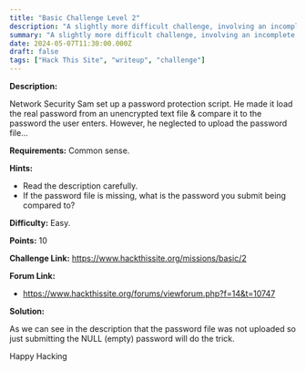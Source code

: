 ```yaml
---
title: "Basic Challenge Level 2"
description: "A slightly more difficult challenge, involving an incomplete password script. Requirements: Common sense."
summary: "A slightly more difficult challenge, involving an incomplete password script. Requirements: Common sense."
date: 2024-05-07T11:30:00.000Z
draft: false
tags: ["Hack This Site", "writeup", "challenge"]
---
```


**Description:**

Network Security Sam set up a password protection script. He made it load the real password from an unencrypted text file & compare it to the password the user enters. However, he neglected to upload the password file…

**Requirements:** Common sense.

**Hints:**

- Read the description carefully.
- If the password file is missing, what is the password you submit being compared to?

**Difficulty:** Easy.

**Points:** 10

**Challenge Link:** https://www.hackthissite.org/missions/basic/2

**Forum Link:**

- https://www.hackthissite.org/forums/viewforum.php?f=14&t=10747

**Solution:**

As we can see in the description that the password file was not uploaded so just submitting the NULL (empty) password will do the trick.

Happy Hacking
